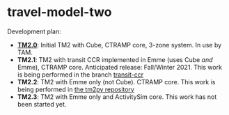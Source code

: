 travel-model-two
================

Development plan:

* [**TM2.0**](https://github.com/BayAreaMetro/travel-model-two/releases/tag/TM2.0): Initial TM2 with Cube, CTRAMP core, 3-zone system. In use by TAM.
* **TM2.1**: TM2 with transit CCR implemented in Emme (uses Cube _and_ Emme), CTRAMP core.  Anticipated release: Fall/Winter 2021. This work is being performed in the branch [transit-ccr](https://github.com/BayAreaMetro/travel-model-two/tree/transit-ccr)
* **TM2.2**: TM2 with Emme only (not Cube). CTRAMP core.  This work is being performed in [the tm2py repository](https://github.com/BayAreaMetro/tm2py)
* **TM2.3**: TM2 with Emme only and ActivitySim core.  This work has not been started yet.
